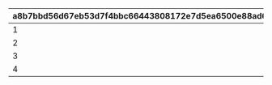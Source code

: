 |a8b7bbd56d67eb53d7f4bbc66443808172e7d5ea6500e88ad6bcc276d40ce367|cecb728e233dfa2fd773efcd0c538b54e624f48df4072535f9cbbbcc1b5a43f9|fcbf7f6af82bce54a692c384ee5ee37c3eb3cfe7117bde2ab12e4c8b6300815b|
| --- | --- | --- |
|1|50|10|
|2|150|30|
|3|500|100|
|4|5000|1000|